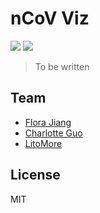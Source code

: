 # nCoV Viz

[![](https://github.com/ffflora/qingdao-ncov-viz/workflows/Node/badge.svg)](https://github.com/ffflora/qingdao-ncov-viz/actions?query=workflow%3ANode)
[![](https://github.com/ffflora/qingdao-ncov-viz/workflows/Python/badge.svg)](https://github.com/ffflora/qingdao-ncov-viz/actions?query=workflow%3APython)

> To be written

## Team

- [Flora Jiang](https://github.com/ffflora)
- [Charlotte Guo](https://github.com/Charlotte-ee)
- [LitoMore](https://github.com/LitoMore)

## License

MIT
